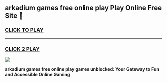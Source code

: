 
## arkadium games free online play Play Online Free Site 👋
<h3>
<a href="https://download.freeplayer.one?title=arkadium_games_free_online_play&ref=21F">CLICK TO PLAY</a></h3>
<hr>

<h3>
<a href="https://download.freeplayer.one?title=arkadium_games_free_online_play&ref=21F">CLICK 2 PLAY</a>
  
</h3>

<a href="https://download.freeplayer.one?title=arkadium_games_free_online_play&ref=21F"><img src="https://cdnb.artstation.com/p/assets/images/images/032/539/853/original/anto-thomas-button-gif.gif"></a>


**arkadium games free online play games unblocked: Your Gateway to Fun and Accessible Online Gaming**
